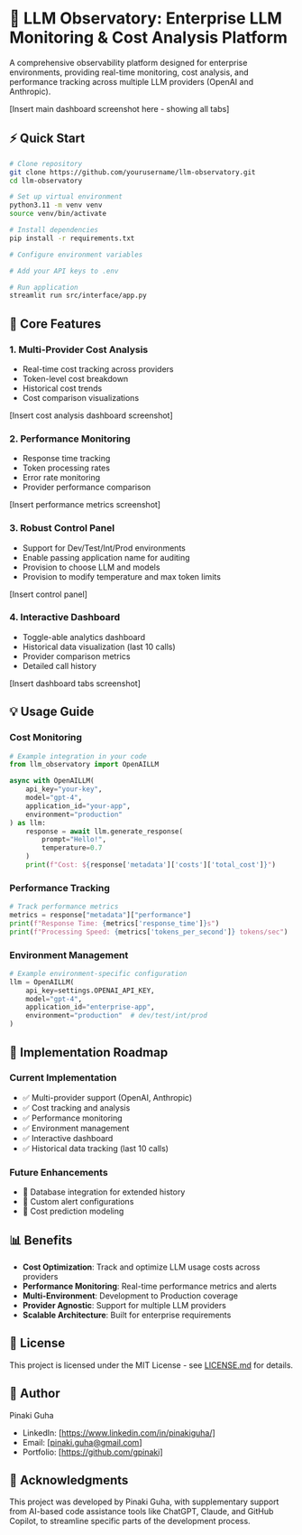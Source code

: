 # 🔭 LLM Observatory: Enterprise LLM Monitoring & Cost Analysis Platform

A comprehensive observability platform designed for enterprise environments, providing real-time monitoring, cost analysis, and performance tracking across multiple LLM providers (OpenAI and Anthropic).

[Insert main dashboard screenshot here - showing all tabs]

## ⚡️ Quick Start
```bash
# Clone repository
git clone https://github.com/yourusername/llm-observatory.git
cd llm-observatory

# Set up virtual environment
python3.11 -m venv venv
source venv/bin/activate

# Install dependencies
pip install -r requirements.txt

# Configure environment variables

# Add your API keys to .env

# Run application
streamlit run src/interface/app.py
```

## 🎯 Core Features

### 1. Multi-Provider Cost Analysis
- Real-time cost tracking across providers
- Token-level cost breakdown
- Historical cost trends
- Cost comparison visualizations

[Insert cost analysis dashboard screenshot]

### 2. Performance Monitoring
- Response time tracking
- Token processing rates
- Error rate monitoring
- Provider performance comparison

[Insert performance metrics screenshot]

### 3. Robust Control Panel
- Support for Dev/Test/Int/Prod environments
- Enable passing application name for auditing
- Provision to choose LLM and models
- Provision to modify temperature and max token limits

[Insert control panel]

### 4. Interactive Dashboard
- Toggle-able analytics dashboard
- Historical data visualization (last 10 calls)
- Provider comparison metrics
- Detailed call history

[Insert dashboard tabs screenshot]

## 💡 Usage Guide

### Cost Monitoring
```python
# Example integration in your code
from llm_observatory import OpenAILLM

async with OpenAILLM(
    api_key="your-key",
    model="gpt-4",
    application_id="your-app",
    environment="production"
) as llm:
    response = await llm.generate_response(
        prompt="Hello!",
        temperature=0.7
    )
    print(f"Cost: ${response['metadata']['costs']['total_cost']}")
```

### Performance Tracking
```python
# Track performance metrics
metrics = response["metadata"]["performance"]
print(f"Response Time: {metrics['response_time']}s")
print(f"Processing Speed: {metrics['tokens_per_second']} tokens/sec")
```

### Environment Management
```python
# Example environment-specific configuration
llm = OpenAILLM(
    api_key=settings.OPENAI_API_KEY,
    model="gpt-4",
    application_id="enterprise-app",
    environment="production"  # dev/test/int/prod
)
```

## 🚀 Implementation Roadmap

### Current Implementation
- ✅ Multi-provider support (OpenAI, Anthropic)
- ✅ Cost tracking and analysis
- ✅ Performance monitoring
- ✅ Environment management
- ✅ Interactive dashboard
- ✅ Historical data tracking (last 10 calls)

### Future Enhancements
- 🔄 Database integration for extended history
- 🔄 Custom alert configurations
- 🔄 Cost prediction modeling


## 📊 Benefits

- **Cost Optimization**: Track and optimize LLM usage costs across providers
- **Performance Monitoring**: Real-time performance metrics and alerts
- **Multi-Environment**: Development to Production coverage
- **Provider Agnostic**: Support for multiple LLM providers
- **Scalable Architecture**: Built for enterprise requirements

## 📝 License

This project is licensed under the MIT License - see [LICENSE.md](LICENSE.md) for details.

## 👤 Author

Pinaki Guha  
- LinkedIn: [https://www.linkedin.com/in/pinakiguha/]
- Email: [pinaki.guha@gmail.com]
- Portfolio: [https://github.com/gpinaki]

## 🙏 Acknowledgments

This project was developed by Pinaki Guha, with supplementary support from AI-based code assistance tools like ChatGPT, Claude, and GitHub Copilot, to streamline specific parts of the development process.